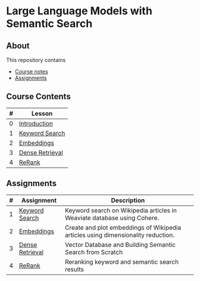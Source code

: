 # Large Language Models with Semantic Search

## About

This repository contains

- [Course notes](#course-contents)
- [Assignments](#assignments)

## Course Contents

|#|Lesson    |
|-|----------|
|0|[Introduction](./notes/Lesson_0.md)|
|1|[Keyword Search](./notes/Lesson_1.md)|
|2|[Embeddings](./notes/Lesson_2.md)|
|3|[Dense Retrieval](./notes/Lesson_3.md)|
|4|[ReRank](./notes/Lesson_4.md)|

## Assignments

|#|Assignment      |Description   |
|-|----------------|--------------|
|1|[Keyword Search](./notes/Lesson_1.md#notebook)|Keyword search on Wikipedia articles in Weaviate database using Cohere.|
|2|[Embeddings](./notes/Lesson_2.md#notebook)|Create and plot embeddings of Wikipedia articles using dimensionality reduction.|
|3|[Dense Retrieval](./notes/Lesson_3.md#notebook)|Vector Database and Building Semantic Search from Scratch|
|4|[ReRank](./notes/Lesson_4.md#notebook)|Reranking keyword and semantic search results|
